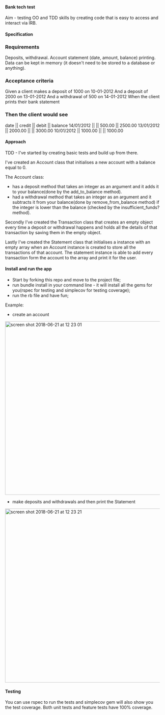 #### Bank tech test

Aim - testing OO and TDD skills by creating code that is easy to access and interact via IRB.

#### Specification
### Requirements

Deposits, withdrawal.
Account statement (date, amount, balance) printing.
Data can be kept in memory (it doesn't need to be stored to a database or anything).

### Acceptance criteria

Given a client makes a deposit of 1000 on 10-01-2012
And a deposit of 2000 on 13-01-2012
And a withdrawal of 500 on 14-01-2012
When the client prints their bank statement

### Then the client would see

  date || credit || debit || balance
  14/01/2012 || || 500.00 || 2500.00
  13/01/2012 || 2000.00 || || 3000.00
  10/01/2012 || 1000.00 || || 1000.00


#### Approach
TDD - I've started by creating basic tests and build up from there.

I've created an Account class that initialises a new account with a balance equal to 0.

The Account class:
- has a deposit method that takes an integer as an argument and it adds it to your balance(done by the add_to_balance method).
- had a withdrawal method that takes an integer as an argument and it subtracts it from your balance(done by remove_from_balance method) if the integer is lower than the balance (checked by the insufficient_funds? method).

Secondly I've created the Transaction class that creates an empty object every time a deposit or withdrawal happens and holds all the details of that transaction by saving them in the empty object.

Lastly I've created the Statement class that initialises a instance with an empty array when an Account instance is created to store all the transactions of that account. The statement instance is able to add every transaction form the account to the array and print it for the user.

#### Install and run the app
 - Start by forking this repo and move to the project file;
 - run bundle install in your command line - it will install all the gems for you(rspec for testing and simplecov for testing coverage);
 - run the rb file and have fun;

Example:
 - create an account
<img width="565" alt="screen shot 2018-06-21 at 12 23 01" src="https://user-images.githubusercontent.com/33420740/41716336-01566464-754e-11e8-8c36-4e1eb3d40f04.png">

 - make deposits and withdrawals and then print the Statement
<img width="567" alt="screen shot 2018-06-21 at 12 23 21" src="https://user-images.githubusercontent.com/33420740/41716351-1363b486-754e-11e8-8150-f7c73805cd6c.png">

#### Testing
 You can use rspec to run the tests and simplecov gem will also show you the test coverage.
 Both unit tests and feature tests have 100% coverage.
